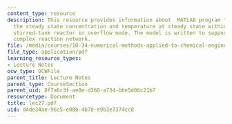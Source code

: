 ```yaml
---
content_type: resource
description: This resource provides information about  MATLAB program that calculates
  the steady state concentration and temperature at steady state within a continuous
  stirred-tank reactor in overflow mode. The model is written to support an arbitarily
  complex reaction network.
file: /media/courses/10-34-numerical-methods-applied-to-chemical-engineering-fall-2005/d4de34ae96c5e08b4b7de9b3e7374cc8_lec27.pdf
file_type: application/pdf
learning_resource_types:
- Lecture Notes
ocw_type: OCWFile
parent_title: Lecture Notes
parent_type: CourseSection
parent_uid: 8f7a6c3f-ae8e-d368-a734-bbe5d06c21b7
resourcetype: Document
title: lec27.pdf
uid: d4de34ae-96c5-e08b-4b7d-e9b3e7374cc8
---
```

